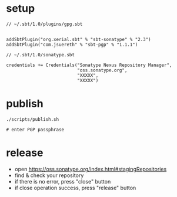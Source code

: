 
# setup

```
// ~/.sbt/1.0/plugins/gpg.sbt


addSbtPlugin("org.xerial.sbt" % "sbt-sonatype" % "2.3")
addSbtPlugin("com.jsuereth" % "sbt-pgp" % "1.1.1")
```

```
// ~/.sbt/1.0/sonatype.sbt

credentials += Credentials("Sonatype Nexus Repository Manager",
                           "oss.sonatype.org",
                           "XXXXX",
                           "XXXXX")
```

# publish

```
./scripts/publish.sh

# enter PGP passphrase
```

# release

- open https://oss.sonatype.org/index.html#stagingRepositories
- find & check your repository
- if there is no error, press "close" button
- if close operation success, press "release" button